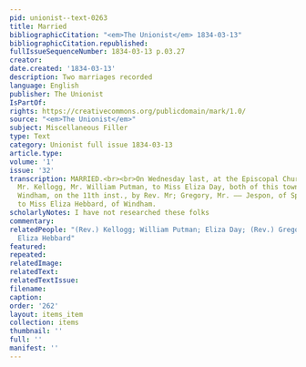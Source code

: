 ```yaml
---
pid: unionist--text-0263
title: Married
bibliographicCitation: "<em>The Unionist</em> 1834-03-13"
bibliographicCitation.republished: 
fullIssueSequenceNumber: 1834-03-13 p.03.27
creator: 
date.created: '1834-03-13'
description: Two marriages recorded
language: English
publisher: The Unionist
IsPartOf: 
rights: https://creativecommons.org/publicdomain/mark/1.0/
source: "<em>The Unionist</em>"
subject: Miscellaneous Filler
type: Text
category: Unionist full issue 1834-03-13
article.type: 
volume: '1'
issue: '32'
transcription: MARRIED.<br><br>On Wednesday last, at the Episcopal Church, by Rev.
  Mr. Kellogg, Mr. William Putman, to Miss Eliza Day, both of this town.<br><br>In
  Windham, on the 11th inst., by Rev. Mr; Gregory, Mr. —— Jespon, of Springfield Mass.,
  to Miss Eliza Hebbard, of Windham.
scholarlyNotes: I have not researched these folks
commentary: 
relatedPeople: "(Rev.) Kellogg; William Putman; Eliza Day; (Rev.) Gregory; (Mr.) Jespon;
  Eliza Hebbard"
featured: 
repeated: 
relatedImage: 
relatedText: 
relatedTextIssue: 
filename: 
caption: 
order: '262'
layout: items_item
collection: items
thumbnail: ''
full: ''
manifest: ''
---
```

